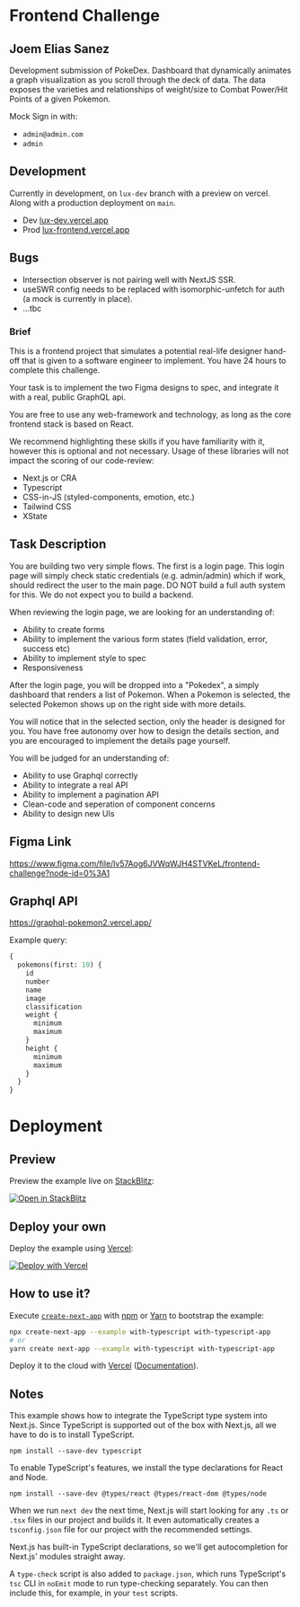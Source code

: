 # Frontend Challenge 
## Joem Elias Sanez

Development submission of PokeDex. Dashboard that dynamically animates a graph visualization as you scroll through the deck of data. The data exposes the varieties and relationships of weight/size to Combat Power/Hit Points of a given Pokemon. 

Mock Sign in with:
- `admin@admin.com`
- `admin`
## Development
Currently in development, on `lux-dev` branch with a preview on vercel. Along with a production deployment on `main`. 

- Dev 
[lux-dev.vercel.app](https://lux-dev.vercel.app/)
- Prod
[lux-frontend.vercel.app](https://lux-frontend.vercel.app/)

## Bugs
- Intersection observer is not pairing well with NextJS SSR. 
- useSWR config needs to be replaced with isomorphic-unfetch for auth (a mock is currently in place).
- ...tbc
 


### Brief

This is a frontend project that simulates a potential real-life designer hand-off that is given to a software engineer to implement. You have 24 hours to complete this challenge.

Your task is to implement the two Figma designs to spec, and integrate it with a real, public GraphQL api.

You are free to use any web-framework and technology, as long as the core frontend stack is based on React.

We recommend highlighting these skills if you have familiarity with it, however this is optional and not necessary. Usage of these libraries will not impact the scoring of our code-review:
- Next.js or CRA
- Typescript
- CSS-in-JS (styled-components, emotion, etc.)
- Tailwind CSS
- XState

## Task Description
You are building two very simple flows. The first is a login page. 
This login page will simply check static credentials (e.g. admin/admin) which if work, should redirect the user to the main page. 
DO NOT build a full auth system for this. We do not expect you to build a backend.

When reviewing the login page, we are looking for an understanding of:
- Ability to create forms
- Ability to implement the various form states (field validation, error, success etc)
- Ability to implement style to spec
- Responsiveness

After the login page, you will be dropped into a "Pokedex", a simply dashboard that renders a list of Pokemon. When a Pokemon is selected, the selected Pokemon shows up on the right side with more details.

You will notice that in the selected section, only the header is designed for you. You have free autonomy over how to design the details section, and you are encouraged to implement the details page yourself.

You will be judged for an understanding of:
- Ability to use Graphql correctly
- Ability to integrate a real API
- Ability to implement a pagination API
- Clean-code and seperation of component concerns
- Ability to design new UIs

## Figma Link
https://www.figma.com/file/lv57Aog6JVWqWJH4STVKeL/frontend-challenge?node-id=0%3A1

## Graphql API
https://graphql-pokemon2.vercel.app/

Example query:
```graphql
{
  pokemons(first: 10) {
    id
    number
    name
    image
    classification
    weight {
      minimum
      maximum
    }
    height {
      minimum
      maximum
    }
  }
}
```


# Deployment


## Preview

Preview the example live on [StackBlitz](http://stackblitz.com/):

[![Open in StackBlitz](https://developer.stackblitz.com/img/open_in_stackblitz.svg)](https://stackblitz.com/github/vercel/next.js/tree/canary/examples/with-typescript)

## Deploy your own

Deploy the example using [Vercel](https://vercel.com?utm_source=github&utm_medium=readme&utm_campaign=next-example):

[![Deploy with Vercel](https://vercel.com/button)](https://vercel.com/new/git/external?repository-url=https://github.com/vercel/next.js/tree/canary/examples/with-typescript&project-name=with-typescript&repository-name=with-typescript)

## How to use it?

Execute [`create-next-app`](https://github.com/vercel/next.js/tree/canary/packages/create-next-app) with [npm](https://docs.npmjs.com/cli/init) or [Yarn](https://yarnpkg.com/lang/en/docs/cli/create/) to bootstrap the example:

```bash
npx create-next-app --example with-typescript with-typescript-app
# or
yarn create next-app --example with-typescript with-typescript-app
```

Deploy it to the cloud with [Vercel](https://vercel.com/new?utm_source=github&utm_medium=readme&utm_campaign=next-example) ([Documentation](https://nextjs.org/docs/deployment)).

## Notes

This example shows how to integrate the TypeScript type system into Next.js. Since TypeScript is supported out of the box with Next.js, all we have to do is to install TypeScript.

```
npm install --save-dev typescript
```

To enable TypeScript's features, we install the type declarations for React and Node.

```
npm install --save-dev @types/react @types/react-dom @types/node
```

When we run `next dev` the next time, Next.js will start looking for any `.ts` or `.tsx` files in our project and builds it. It even automatically creates a `tsconfig.json` file for our project with the recommended settings.

Next.js has built-in TypeScript declarations, so we'll get autocompletion for Next.js' modules straight away.

A `type-check` script is also added to `package.json`, which runs TypeScript's `tsc` CLI in `noEmit` mode to run type-checking separately. You can then include this, for example, in your `test` scripts.
